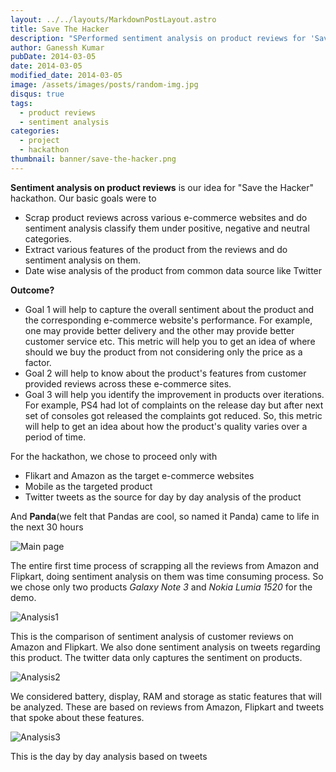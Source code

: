 ```yaml
---
layout: ../../layouts/MarkdownPostLayout.astro
title: Save The Hacker
description: "SPerformed sentiment analysis on product reviews for 'Save the Hacker' hackathon, analyzing e-commerce and social media data to assess product performance."
author: Ganessh Kumar
pubDate: 2014-03-05
date: 2014-03-05
modified_date: 2014-03-05
image: /assets/images/posts/random-img.jpg
disqus: true
tags:
  - product reviews
  - sentiment analysis
categories:
  - project
  - hackathon
thumbnail: banner/save-the-hacker.png
---
```


**Sentiment analysis on product reviews** is our idea for "Save the Hacker" hackathon. Our basic goals were to

* Scrap product reviews across various e-commerce websites and do sentiment analysis classify them under positive, negative and neutral categories.
* Extract various features of the product from the reviews and do sentiment analysis on them.
* Date wise analysis of the product from common data source like Twitter

**Outcome?**

* Goal 1 will help to capture the overall sentiment about the product and the corresponding e-commerce website's performance. For example, one may provide better delivery and the other may provide better customer service etc. This metric will help you to get an idea of where should we buy the product from not considering only the price as a factor.
* Goal 2 will help to know about the product's features from customer provided reviews across these e-commerce sites.
* Goal 3 will help you identify the improvement in products over iterations. For example, PS4 had lot of complaints on the release day but after next set of consoles got released the complaints got reduced. So, this metric will help to get an idea about how the product's quality varies over a period of time.


For the hackathon, we chose to proceed only with

* Flikart and Amazon as the target e-commerce websites
* Mobile as the targeted product
* Twitter tweets as the source for day by day analysis of the product

And **Panda**(we felt that Pandas are cool, so named it Panda) came to life in the next 30 hours

![Main page](http://i.imgur.com/zUbNOSw.png)

The entire first time process of scrapping all the reviews from Amazon and Flipkart, doing sentiment analysis on them was time consuming process. So we chose only two products *Galaxy Note 3* and *Nokia Lumia 1520* for the demo.

![Analysis1](http://i.imgur.com/92wlCJF.png)

This is the comparison of sentiment analysis of customer reviews on Amazon and Flipkart. We also done sentiment analysis on tweets regarding this product. The twitter data only captures the sentiment on products.

![Analysis2](http://i.imgur.com/By5B6j2.png)

We considered battery, display, RAM and storage as static features that will be analyzed. These are based on reviews from Amazon, Flipkart and tweets that spoke about these features.

![Analysis3](http://i.imgur.com/ZNX4Pqt.png)

This is the day by day analysis based on tweets